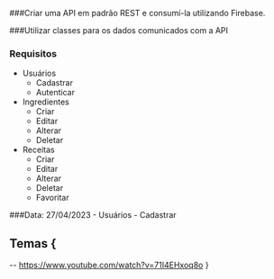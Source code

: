 ###Criar uma API em padrão REST e consumí-la utilizando Firebase.

###Utilizar classes para os dados comunicados com a API

### Requisitos

- Usuários
    - Cadastrar
    - Autenticar
- Ingredientes
    - Criar
    - Editar
    - Alterar
    - Deletar
- Receitas
    - Criar
    - Editar
    - Alterar
    - Deletar
    - Favoritar


###Data: 27/04/2023
    - Usuários
    - Cadastrar

## Temas {
   -- https://www.youtube.com/watch?v=71I4EHxoq8o
}
